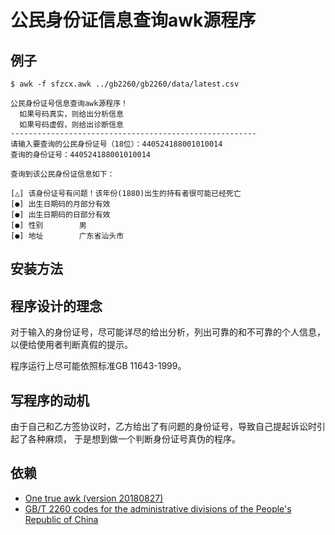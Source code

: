 # 公民身份证信息查询awk源程序

## 例子

```
$ awk -f sfzcx.awk ../gb2260/gb2260/data/latest.csv

公民身份证号信息查询awk源程序！
  如果号码真实，则给出分析信息
  如果号码虚假，则给出诊断信息
-------------------------------------------------------
请输入要查询的公民身份证号（18位）：440524188001010014
查询的身份证号：440524188001010014

查询到该公民身份证信息如下：

[△] 该身份证号有问题！该年份(1880)出生的持有者很可能已经死亡
[●] 出生日期码的月部分有效
[●] 出生日期码的日部分有效
[●] 性别        男
[●] 地址        广东省汕头市

```

## 安装方法

## 程序设计的理念

对于输入的身份证号，尽可能详尽的给出分析，列出可靠的和不可靠的个人信息，以便给使用者判断真假的提示。

程序运行上尽可能依照标准GB 11643-1999。

## 写程序的动机

由于自己和乙方签协议时，乙方给出了有问题的身份证号，导致自己提起诉讼时引起了各种麻烦，
于是想到做一个判断身份证号真伪的程序。

## 依赖

- [One true awk (version 20180827)](https://github.com/onetrueawk/awk)
- [GB/T 2260 codes for the administrative divisions of the People's Republic of China](https://github.com/khaeru/gb2260)
